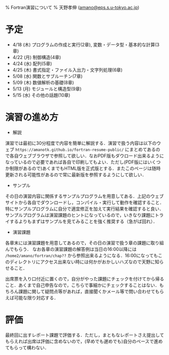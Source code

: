 % Fortran演習について
% 天野孝伸 (amano@eps.s.u-tokyo.ac.jp)

# 予定
- 4/18 (木) プログラムの作成と実行(2章), 変数・データ型・基本的な計算(3章)
- 4/22 (月) 制御構造(4章)
- 4/24 (水) 配列(5章)
- 4/25 (木) 書式指定・ファイル入出力・文字列処理(6章)
- 5/08 (水) 関数とサブルーチン(7章)
- 5/09 (木) 数値解析の基礎(8章)
- 5/13 (月) モジュールと構造型(9章)
- 5/15 (水) その他の話題(10章)


# 演習の進め方

- 解説

演習では最初に30分程度で内容を簡単に解説する．演習で扱う内容は以下のウェブ
`https://amanotk.github.io/fortran-resume-public/`
にまとめてあるので各自ウェブブラウザで参照して欲しい．なおPDF版もダウロード出来るようになっているので必要であれば各自で印刷してもよい．ただし(PDF版にはいくつか制限があるので)あくまでもHTML版を正式版とする．またこのページは随時更新される可能性があるので常に最新版を参照するようにして欲しい．


- サンプル

その日の演習内容に関係するサンプルプログラムを用意してある．上記のウェブサイトから各自でダウンロードし，コンパイル・実行して動作を確認すること．特にサンプルプログラムに自分で適宜修正を加えて実行結果を確認すると良い．
サンプルプログラムは演習課題のヒントになっているので，いきなり課題にトライするよりもまずはサンプルを見てみることを強く推奨する（急がば回れ）．


- 演習課題

各章末には演習課題を用意してあるので，その日の演習で扱う章の課題に取り組んでもらう．
なお各章の演習課題の解答例は当日の16:00以降には
`/home2/amano/fortran/chap??`
から参照出来るようになる．16:00になってもこのディレクトリにアクセス出来ない時には何かがおかしいハズなので天野に知らせること．

出席票を入り口付近に置くので，自分がやった課題にチェックを付けてから帰ること．あくまで自己申告なので，こちらで事細かにチェックすることはない．もちろん課題に関して疑問点等があれば，直接聞くかメール等で問い合わせてもらえば可能な限り対応する．


# 評価
最終回に出すレポート課題で評価する．ただし，まともなレポートさえ提出してもらえれば出席は評価に含めないので，(早めでも遅めでも)自分のペースで進めてもらって構わない．

<!--
Local Variables:
fill-column: nil
End:
-->
